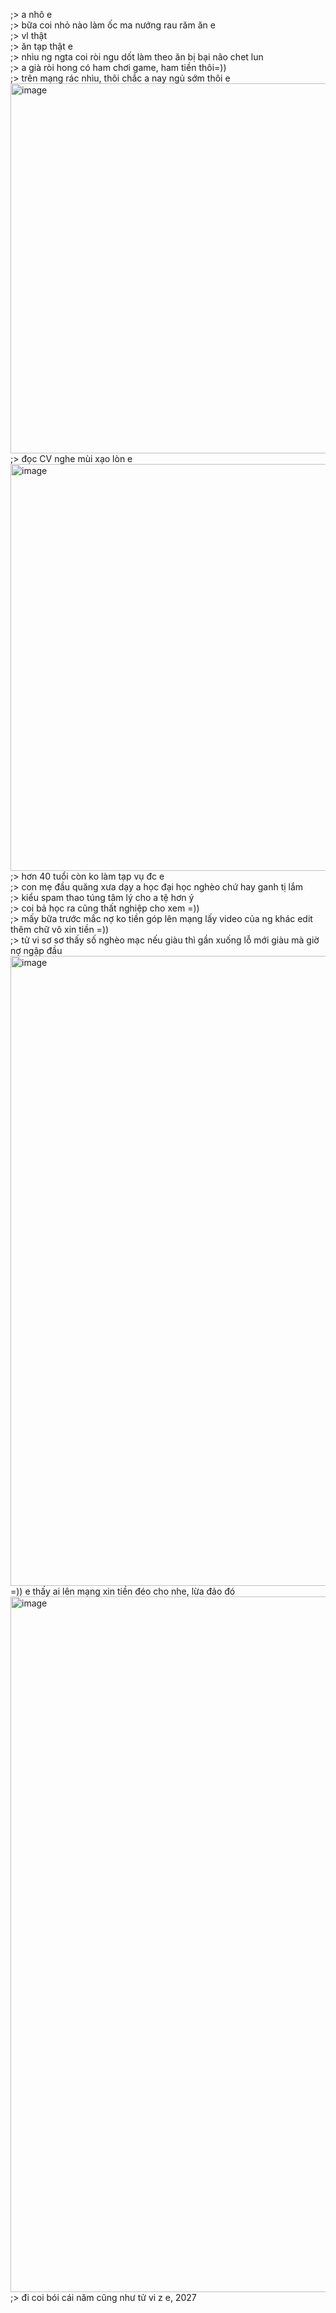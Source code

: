 ;> a nhô e<br>
;> bữa coi nhỏ nào làm ốc ma nướng rau răm ăn e<br>
;> vl thật<br>
;> ăn tạp thật e<br>
;> nhìu ng ngta coi ròi ngu dốt làm theo ăn bị bại não chet lun<br>
;> a già ròi hong có ham chơi game, ham tiền thôi=))<br>
;> trên mạng rác nhìu, thôi chắc a nay ngủ sớm thôi e<br>
<img width="541" height="592" alt="image" src="https://github.com/user-attachments/assets/a1a52966-a2af-462a-9dce-85395e4f4244" /><br>
;> đọc CV nghe mùi xạo lòn e<br>
<img width="966" height="651" alt="image" src="https://github.com/user-attachments/assets/a5eb2319-9126-47a0-81b4-f8f279362ac2" /><br>
;> hơn 40 tuổi còn ko làm tạp vụ đc e<br>
;> con mẹ đầu quăng xưa dạy a học đại học nghèo chứ hay ganh tị lắm<br>
;> kiểu spam thao túng tâm lý cho a tệ hơn ý<br>
;> coi bả học ra cũng thất nghiệp cho xem =))<br>
;> mấy bữa trước mắc nợ ko tiền góp lên mạng lấy video của ng khác edit thêm chữ vô xin tiền =))<br>
;> tử vi sơ sơ thấy số nghèo mạc nếu giàu thì gần xuống lỗ mới giàu mà giờ nợ ngập đầu<br>
<img width="1042" height="1008" alt="image" src="https://github.com/user-attachments/assets/3374b2ad-c806-4c81-a154-5b4650fda8e6" /><br>
=)) e thấy ai lên mạng xin tiền đéo cho nhe, lừa đảo đó<br>
<img width="1124" height="1113" alt="image" src="https://github.com/user-attachments/assets/9484d642-6af8-4757-a464-2e506ab7b9c3" /><br>
;> đi coi bói cái năm cũng như tử vi z e, 2027

